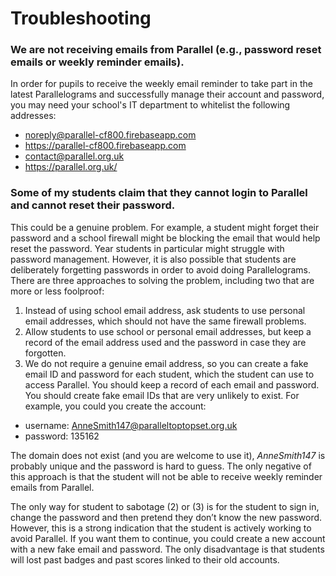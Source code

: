 # Troubleshooting

### We are not receiving emails from Parallel (e.g., password reset emails or weekly reminder emails).

In order for pupils to receive the weekly email reminder to take part in the latest Parallelograms and successfully manage their account and password, you may need your school's IT department to whitelist the following addresses:

* noreply@parallel-cf800.firebaseapp.com
* https://parallel-cf800.firebaseapp.com
* contact@parallel.org.uk
* https://parallel.org.uk/


### Some of my students claim that they cannot login to Parallel and cannot reset their password.

This could be a genuine problem. For example, a student might forget their password and a school firewall might be blocking the email that would help reset the password. Year students in particular might struggle with password management. However, it is also possible that students are deliberately forgetting passwords in order to avoid doing Parallelograms. There are three approaches to solving the problem, including two that are more or less foolproof:

1.	Instead of using school email address, ask students to use personal email addresses, which should not have the same firewall problems.
2.	Allow students to use school or personal email addresses, but keep a record of the email address used and the password in case they are forgotten.
3.	We do not require a genuine email address, so you can create a fake email ID and password for each student, which the student can use to access Parallel. You should keep a record of each email and password. You should create fake email IDs that are very unlikely to exist. For example, you could you create the account:  

* username: AnneSmith147@paralleltoptopset.org.uk             
* password: 135162  

The domain does not exist (and you are welcome to use it), _AnneSmith147_ is probably unique and the password is hard to guess. The only negative of this approach is that the student will not be able to receive weekly reminder emails from Parallel.

The only way for student to sabotage (2) or (3) is for the student to sign in, change the password and then pretend they don’t know the new password. However, this is a strong indication that the student is actively working to avoid Parallel. If you want them to continue, you could create a new account with a new fake email and password. The only disadvantage is that students will lost past badges and past scores linked to their old accounts.
